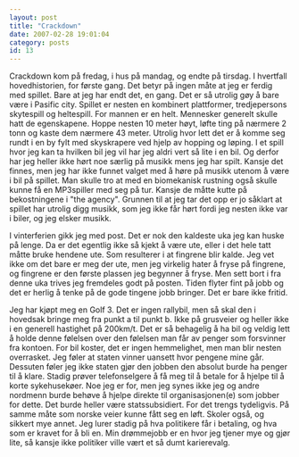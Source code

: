 ```yaml
---
layout: post
title: "Crackdown"
date: 2007-02-28 19:01:04
category: posts
id: 13
---
```

Crackdown kom på fredag, i hus på mandag, og endte på tirsdag. I hvertfall hovedhistorien, for første gang. Det betyr på ingen måte at jeg er ferdig med spillet. Bare at jeg har endt det, en gang. Det er så utrolig gøy å bare være i Pasific city. Spillet er nesten en kombinert plattformer, tredjepersons skytespill og heltespill. For mannen er en helt. Mennesker generelt skulle hatt de egenskapene. Hoppe nesten 10 meter høyt, løfte ting på nærmere 2 tonn og kaste dem nærmere 43 meter. Utrolig hvor lett det er å komme seg rundt i en by fylt med skyskrapere ved hjelp av hopping og løping. I et spill hvor jeg kan ta hvilken bil jeg vil har jeg aldri vert så lite i en bil. Og derfor har jeg heller ikke hørt noe særlig på musikk mens jeg har spilt. Kansje det finnes, men jeg har ikke funnet valget med å høre på musikk utenom å være i bil på spillet. Man skulle tro at med en biomekanisk rustning også skulle kunne få en MP3spiller med seg på tur. Kansje de måtte kutte på bekostningene i "the agency". Grunnen til at jeg tar det opp er jo såklart at spillet har utrolig digg musikk, som jeg ikke får hørt fordi jeg nesten ikke var i biler, og jeg elsker musikk. 

I vinterferien gikk jeg med post. Det er nok den kaldeste uka jeg kan huske på lenge. Da er det egentlig ikke så kjekt å være ute, eller i det hele tatt måtte bruke hendene ute. Som resulterer i at fingrene blir kalde. Jeg vet ikke om det bare er meg der ute, men jeg virkelig hater å fryse på fingrene, og fingrene er den første plassen jeg begynner å fryse. Men sett bort i fra denne uka trives jeg fremdeles godt på posten. Tiden flyter fint på jobb og det er herlig å tenke på de gode tingene jobb bringer. Det er bare ikke fritid. 

Jeg har kjøpt meg en Golf 3. Det er ingen rallybil, men så skal den i hovedsak bringe meg fra punkt a til punkt b. Ikke på grusveier og heller ikke i en generell hastighet på 200km/t. Det er så behagelig å ha bil og veldig lett å holde denne følelsen over den følelsen man får av penger som forsvinner fra kontoen. For bil koster, det er ingen hemmelighet, men man blir nesten overrasket. Jeg føler at staten vinner uansett hvor pengene mine går. Dessuten føler jeg ikke staten gjør den jobben den absolut burde ha penger til å klare. Stadig prøver telefonselgere å få meg til å betale for å hjelpe til å korte sykehusekøer. Noe jeg er for, men jeg synes ikke jeg og andre nordmenn burde behøve å hjelpe direkte til organisasjonen(e) som jobber for dette. Det burde heller være statssubsidiert. For det trengs tydeligvis. På samme måte som norske veier kunne fått seg en løft. Skoler også, og sikkert mye annet. Jeg lurer stadig på hva politikere får i betaling, og hva som er kravet for å bli en. Min drømmejobb er en hvor jeg tjener mye og gjør lite, så kansje ikke politiker ville vært et så dumt karierevalg.
